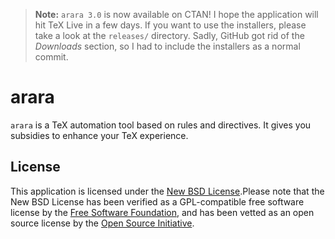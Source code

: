 > **Note:** `arara 3.0` is now available on CTAN! I hope the application will hit TeX Live in a few days. If you want to use the installers, please take a look at the `releases/` directory. Sadly, GitHub got rid of the *Downloads* section, so I had to include the installers as a normal commit.

# arara

`arara` is a TeX automation tool based on rules and directives. It gives you subsidies to enhance your TeX experience.

## License

This application is licensed under the [New BSD License](http://www.opensource.org/licenses/bsd-license.php).Please note that the New BSD License has been verified as a GPL-compatible free software license by the [Free Software Foundation](http://www.fsf.org/), and has been vetted as an open source license by the [Open Source Initiative](http://www.opensource.org/).


